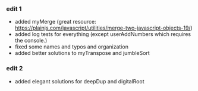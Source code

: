 ### edit 1
* added myMerge (great resource: https://plainjs.com/javascript/utilities/merge-two-javascript-objects-19/)
* added log tests for everything (except userAddNumbers which requires the console.)
* fixed some names and typos and organization
* added better solutions to myTranspose and jumbleSort

### edit 2
* added elegant solutions for deepDup and digitalRoot 
